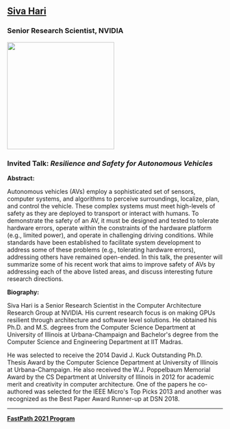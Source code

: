 ## [Siva Hari](https://research.nvidia.com/person/siva-hari)
### Senior Research Scientist, NVIDIA

<img src="https://research.nvidia.com/sites/default/files/styles/large/public/person/siva_small.jpg?itok=PwA5E8Dc" width="250">

### Invited Talk:  *Resilience and Safety for Autonomous Vehicles*

**Abstract:**

Autonomous vehicles (AVs) employ a sophisticated set of sensors, computer systems, and algorithms to perceive surroundings, localize, plan, and control the vehicle. These complex systems must meet high-levels of safety as they are deployed to transport or interact with humans. To demonstrate the safety of an AV, it must be designed and tested to tolerate hardware errors, operate within the constraints of the hardware platform (e.g., limited power), and operate in challenging driving conditions. While standards have been established to facilitate system development to address some of these problems (e.g., tolerating hardware errors), addressing others have remained open-ended. In this talk, the presenter will summarize some of his recent work that aims to improve safety of AVs by addressing each of the above listed areas, and discuss interesting future research directions.

**Biography:**

Siva Hari is a Senior Research Scientist in the Computer Architecture Research Group at NVIDIA.  His current research focus is on making GPUs resilient through architecture and software level solutions. He obtained his Ph.D. and M.S. degrees from the Computer Science Department at University of Illinois at Urbana-Champaign and Bachelor's degree from the Computer Science and Engineering Department at IIT Madras.

He was selected to receive the 2014 David J. Kuck Outstanding Ph.D. Thesis Award by the Computer Science Department at University of Illinois at Urbana-Champaign. He also received the W.J. Poppelbaum Memorial Award by the CS Department at University of Illinois in 2012 for academic merit and creativity in computer architecture. One of the papers he co-authored was selected for the IEEE Micro's Top Picks 2013 and another was recognized as the Best Paper Award Runner-up at DSN 2018.

----
**[FastPath 2021 Program](https://tinyurl.com/fastpath2021/Program)**
